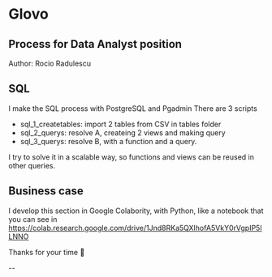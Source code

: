 # Glovo 
## Process for Data Analyst position
Author: Rocio Radulescu 

## SQL
I make the SQL process with PostgreSQL and Pgadmin
There are 3 scripts
- sql_1_createtables: import 2 tables from CSV in tables folder
- sql_2_querys: resolve A, createing 2 views and making query
- sql_3_querys: resolve B, with a function and a query.

I try to solve it in a scalable way, so functions and views can be reused in other queries.

## Business case
I develop this section in Google Colabority, with Python, like a notebook that you can see in
https://colab.research.google.com/drive/1Jnd8RKa5QXlhofA5VkY0rVgpIP5lLNNO

Thanks for your time 👋


--


